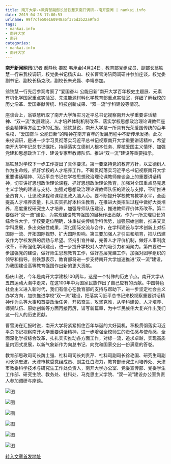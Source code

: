 ```yaml
---
title: 南开大学->教育部副部长翁铁慧来南开调研--南开要闻 | nankai.info
date: 2019-04-28 17:00:53
urlname: 99f7cfe50e160948a5f375d3b22a9f8d
tags: 
- nankai.info
- 南开大学
- 南开
categories:
- nankai.info
- 南开大学
---
```


**南开新闻网讯**(记者 郝静秋 摄影 韦承金)4月24日，教育部党组成员、副部长翁铁慧一行来我校调研，校党委书记杨庆山、校长曹雪涛陪同调研并参加座谈。校党委副书记、副校长杨克欣，副校长朱光磊、李靖参加。

翁铁慧一行先后参观考察了“爱国奋斗 公能日新”南开大学百年校史主题展、元素有机化学国家重点实验室、先进能源材料化学教育部重点实验室，详细了解我校的历史沿革、爱国奉献传统、科技创新成果、“双一流”学科建设等情况。

座谈会上，翁铁慧听取了南开大学落实习近平总书记视察南开大学重要讲话精神、“双一流”发展建设、人才培养体制机制改革、落实学校思想政治理论课教师座谈会精神等方面工作的汇报。翁铁慧说，南开大学是一所具有光荣爱国传统的百年名校，“爱国奋斗 公能日新”的精神在南开百年的发展历程中不断传承发扬。此次来校调研，是进一步学习贯彻落实习近平总书记视察南开大学重要讲话精神，希望南开大学牢记总书记嘱托，持续落实立德树人根本任务、厚植爱国主义情怀、加强党建和思想政治工作、建设专家型教师队伍、推进“双一流”建设等重要指示。

翁铁慧对学校下一步工作提出了具体要求。第一要坚持党的教育方针，以立德树人作为生命线，抓好学校的人才培养工作。不断贯彻落实习近平总书记视察南开大学重要讲话精神、习近平总书记在学校思想政治理论课教师座谈会上的重要讲话精神，切实讲好思想政治理论课程、抓好思想政治理论教育，加强对全国重点马克思主义学院的建设与支持、加强对思想政治理论课教师队伍的建设与支撑，不断推进全员育人，让思政课程和课程思政入脑入心。要不断提升学校教育教学水平，全面提高人才培养质量，扎扎实实抓好本科生教育，在推进大类招生过程中做好大类培养，高度重视研究生人才培养，加强导师队伍建设，推进教师评价体系改革。第二要做好“双一流”建设，为实现建设教育强国的目标作出贡献。作为一所文理见长的综合性大学，学校要定位明确，注重拔尖传统学科优势，加强原始创新，推进交叉学科发展，多出突破性成果，深化国际交流与合作，在学科建设与学术创新上对标国际一流、开拓国际视野、扩大国际影响。第三要加强人才引进和培育，把队伍建设作为学校发展的后劲与希望。坚持引育并举，完善人才评价机制，做好人事制度改革，不断强化学风建设，进一步提升学校对人才的吸引力和凝聚力。第四要进一步加强党的建设，做好师生思想教育工作，做好基层党建工作，加强对团学组织的领导和指导。翁铁慧表示，教育部将进一步支持南开大学加速推进“双一流”建设，为我国建设高等教育强国作出新的更大贡献。

杨庆山说，今年是南开大学建校100周年，这是一个特殊的历史节点。南开大学从五四运动大潮中走来，在这100年中为国家民族作出了自己应有的贡献。中国特色社会主义进入新时代，我们有信心在教育部的支持与帮助下，进一步坚定社会主义办学方向，加快推进学校“双一流”建设，把落实习近平总书记来校视察重要讲话精神作为头等大事和首要政治任务，开拓奋进，攻坚克难，从学科建设、人才培养、师资队伍、原始创新等方面再接再厉，谱写新篇章，为中华民族伟大复兴作出我们这一代人的历史贡献。

曹雪涛在汇报时说，南开大学将紧紧抓住百年华诞的大好契机，积极贯彻落实习近平总书记视察南开大学重要讲话精神，进一步增强全校师生的责任感与使命感，全面深化学校综合改革，扎扎实实推动各方面工作，对标一流，追求卓越，实现高质量内涵式发展，以新气象新作为向总书记、向党和国家交出一份满意的答卷。

教育部思政司司长魏士强、社科司司长刘贵芹、社科司副司长徐艳国、研究生司副司长徐忠波，天津市教委党组成员、副主任白海力，教育部研究生司培养处、天津市教委科学技术与研究生工作处负责人，南开大学办公室、党委宣传部、党委学生工作部、研究生院、教务处、社科处、马克思主义学院、“双一流”建设办公室负责人参加调研与座谈。

![图](http://news.nankai.edu.cn/pic/0/00/35/09/350947_950693.jpg)

![图](http://news.nankai.edu.cn/pic/0/00/35/09/350944_984945.jpg)

![图](http://news.nankai.edu.cn/pic/0/00/35/09/350945_677630.jpg)

![图](http://news.nankai.edu.cn/pic/0/00/35/09/350948_774629.jpg)

![图](http://news.nankai.edu.cn/pic/0/00/35/09/350949_113625.jpg)

![图](http://news.nankai.edu.cn/pic/0/00/35/09/350946_252694.jpg)

[转入文章首发地址](http://news.nankai.edu.cn/nkyw/system/2019/04/25/000447094.shtml)